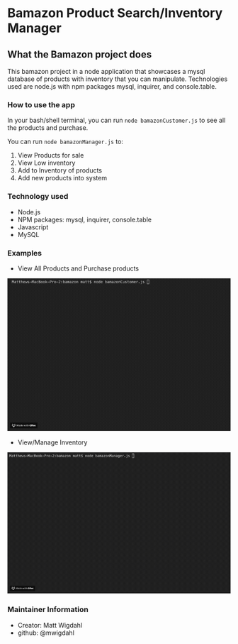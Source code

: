 # Bamazon Product Search/Inventory Manager

## What the Bamazon project does
This bamazon project in a node application that showcases a mysql database of products with inventory that you can manipulate.  Technologies used are node.js with npm packages mysql, inquirer, and console.table.

### How to use the app
In your bash/shell terminal, you can run `node bamazonCustomer.js` to see all the products and purchase.

You can run `node bamazonManager.js` to:
1. View Products for sale
2. View Low inventory
3. Add to Inventory of products
4. Add new products into system


### Technology used
- Node.js
- NPM packages: mysql, inquirer, console.table
- Javascript
- MySQL


### Examples

* View All Products and Purchase products

![gif](/images/bamazon_customer.gif)

* View/Manage Inventory

![gif](/images/bamazon_manager.gif)


### Maintainer Information
* Creator: Matt Wigdahl
* github: @mwigdahl

